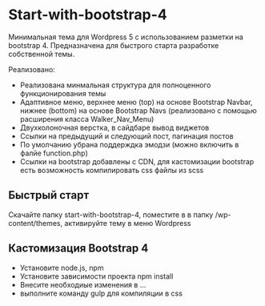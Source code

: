 # Start-with-bootstrap-4
Минимальная тема для Wordpress 5 с использованием разметки на bootstrap 4.
Предназначена для быстрого старта разработке собственной темы. 

Реализовано:
- Реализована минмальная структура для полноценного функционирования темы
- Адаптивное меню, верхнее меню (top) на основе Bootstrap Navbar, нижнее (bottom) на основе Bootstrap Navs (реализовано с помощью расширения класса Walker_Nav_Menu)
- Двухколоночная верстка, в сайдбаре вывод виджетов
- Ссылки на предыдущий и следующий пост, пагинация постов
- По умолчанию убрана поддерждка эмодзи (можно включить в фалйе function.php)
- Ссылки на bootstrap добавлены с CDN, для кастомизации bootstrap есть возможность компилировать css файлы из scss
 
## Быстрый старт
Скачайте папку start-with-bootstrap-4, поместите в в папку /wp-content/themes, активируйте тему в меню Wordpress

## Кастомизация Bootstrap 4
- Установите node.js, npm
- Установите зависимости проекта npm install
- Внесите необходиые изменения в ...
- выполните команду gulp для компиляции в css

